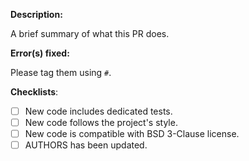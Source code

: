 **Description:**

A brief summary of what this PR does.

**Error(s) fixed:**

Please tag them using `#`.

**Checklists**:
- [ ] New code includes dedicated tests.
- [ ] New code follows the project's style.
- [ ] New code is compatible with BSD 3-Clause license.
- [ ] AUTHORS has been updated.
